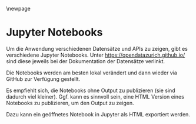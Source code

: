 \newpage

Jupyter Notebooks
=================

Um die Anwendung verschiedenen Datensätze und APIs zu zeigen, gibt es verschiedene Jupyter Notebooks.
Unter https://opendatazurich.github.io/ sind diese jeweils bei der Dokumentation der Datensätze verlinkt.

Die Notebooks werden am besten lokal verändert und dann wieder via GitHub zur Verfügung gestellt.

Es empfiehlt sich, die Notebooks ohne Output zu publizieren (sie sind dadurch viel kleiner).
Ggf. kann es sinnvoll sein, eine HTML Version eines Notebooks zu publizieren, um den Output zu zeigen.

Dazu kann ein geöffnetes Notebook in Jupyter als HTML exportiert werden.
